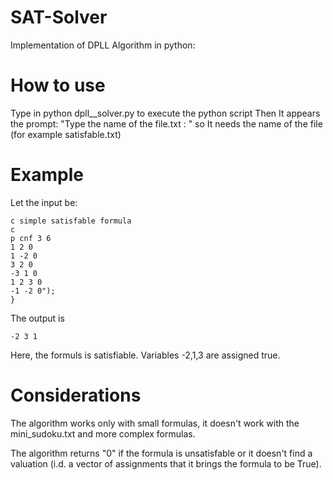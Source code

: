 # SAT-Solver
Implementation of DPLL Algorithm in python:


# How to use
Type in python dpll__solver.py to execute the python script
Then It appears the prompt: "Type the name of the file.txt : " so It needs the name of the file (for example satisfable.txt)

# Example
Let the input be:

```
c simple satisfable formula
c  
p cnf 3 6
1 2 0
1 -2 0
3 2 0
-3 1 0
1 2 3 0
-1 -2 0");
}
```

The output is

```
-2 3 1
```
Here, the formuls is satisfiable. Variables -2,1,3 are assigned true.

# Considerations
The algorithm works only with small formulas, it doesn't work with the mini_sudoku.txt and more complex formulas.

The algorithm returns "0" if the formula is unsatisfable or it doesn't find a valuation (i.d. a vector of assignments that it brings the formula to be True).



